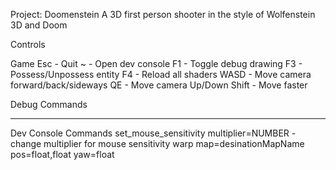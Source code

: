 Project: Doomenstein
A 3D first person shooter in the style of Wolfenstein 3D and Doom

Controls

Game
Esc - Quit
~ - Open dev console
F1 - Toggle debug drawing
F3 - Possess/Unpossess entity
F4 - Reload all shaders
WASD - Move camera forward/back/sideways
QE - Move camera Up/Down
Shift - Move faster 

Debug Commands

------
Dev Console Commands
set_mouse_sensitivity multiplier=NUMBER - change multiplier for mouse sensitivity
warp map=desinationMapName pos=float,float yaw=float